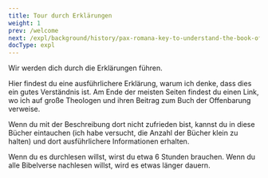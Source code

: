 ```yaml
---
title: Tour durch Erklärungen
weight: 1
prev: /welcome
next: /expl/background/history/pax-romana-key-to-understand-the-book-of-revelation
docType: expl
---
```


Wir werden dich durch die Erklärungen führen.

Hier findest du eine ausführlichere Erklärung, warum ich denke, dass dies ein gutes Verständnis ist. Am Ende der meisten Seiten findest du einen Link, wo ich auf große Theologen und ihren Beitrag zum Buch der Offenbarung verweise. 

Wenn du mit der Beschreibung dort nicht zufrieden bist, kannst du in diese Bücher eintauchen (ich habe versucht, die Anzahl der Bücher klein zu halten) und dort ausführlichere Informationen erhalten.

Wenn du es durchlesen willst, wirst du etwa 6 Stunden brauchen. Wenn du alle Bibelverse nachlesen willst, wird es etwas länger dauern.

